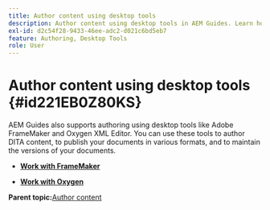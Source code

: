 ```yaml
---
title: Author content using desktop tools
description: Author content using desktop tools in AEM Guides. Learn how to work with Adobe FrameMaker and Oxygen XML Editor to author and publish DITA content.
exl-id: d2c54f28-9433-46ee-adc2-d021c6bd5eb7
feature: Authoring, Desktop Tools
role: User
---
```

# Author content using desktop tools {#id221EB0Z80KS}

AEM Guides also supports authoring using desktop tools like Adobe FrameMaker and Oxygen XML Editor. You can use these tools to author DITA content, to publish your documents in various formats, and to maintain the versions of your documents.

-   **[Work with FrameMaker](author-desktop-framemaker.md)**  

-   **[Work with Oxygen](author-desktop-oxygen.md)**  


**Parent topic:**[Author content](authoring-content.md)
